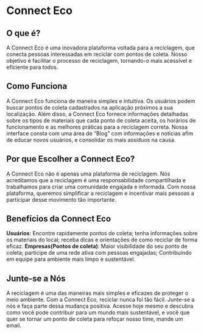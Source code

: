 # Connect Eco

## O que é?
A Connect Eco é uma inovadora plataforma voltada para a reciclagem, que conecta pessoas interessadas em reciclar com pontos de coleta. Nosso objetivo é facilitar o processo de reciclagem, tornando-o mais acessível e eficiente para todos.

## Como Funciona
A Connect Eco funciona de maneira simples e intuitiva. Os usuários podem buscar pontos de coleta cadastrados na aplicação próximos a sua localização. Além disso, a Connect Eco fornece informações detalhadas sobre os tipos de materiais que cada ponto de coleta aceita, os horários de funcionamento e as melhores práticas para a reciclagem correta. Nossa interface consta com uma área de “Blog” com informações e notícias afim de educar novos usuários, e consolidar os mais assíduos na causa.

## Por que Escolher a Connect Eco?
A Connect Eco não é apenas uma plataforma de reciclagem. Nós acreditamos que a reciclagem é uma responsabilidade compartilhada e trabalhamos para criar uma comunidade engajada e informada. Com nossa plataforma, queremos simplificar a reciclagem e incentivar mais pessoas a participar desse movimento tão importante.

## Benefícios da Connect Eco
**Usuários**: Encontre rapidamente pontos de coleta; tenha informações sobre os materiais do local; receba dicas e orientações de como reciclar de forma eficaz.
**Empresas(Pontos de coleta)**: Maior visibilidade do seu ponto de coleta; participe de uma rede ativa com pessoas engajadas; Contribuindo em equipe para ambiente mais limpo e sustentável.

## Junte-se a Nós
A reciclagem é uma das maneiras mais simples e eficazes de proteger o meio ambiente. Com a Connect Eco, reciclar nunca foi tão fácil. Junte-se a nós e faça parte dessa mudança positiva. Acesse hoje mesmo e descubra como você pode contribuir para um mundo mais sustentável, e você que quer se tornar um ponto de coleta para refoçar nosso time, mande um email.

